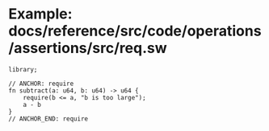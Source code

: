 # Example: docs/reference/src/code/operations/assertions/src/req.sw

```sway
library;

// ANCHOR: require
fn subtract(a: u64, b: u64) -> u64 {
    require(b <= a, "b is too large");
    a - b
}
// ANCHOR_END: require

```
